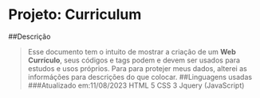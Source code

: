 # Projeto: Curriculum
##Descrição
>Esse documento tem o intuito de mostrar a criação de um **Web Currículo**, seus códigos e tags podem e devem ser usados para estudos e usos próprios.
>Para para protejer meus dados, alterei as informáções para descrições do que colocar.
##Linguagens usadas
###Atualizado em:11/08/2023
>HTML 5
>CSS 3
>Jquery (JavaScript)
